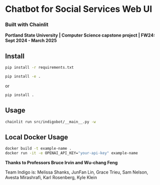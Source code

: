 # Chatbot for Social Services Web UI
### Built with Chainlit

**Portland State University | Computer Science capstone project | FW24: Sept 2024 - March 2025**

## Install

```bash
pip install -r requirements.txt
```
```bash
pip install -e .
```
or
```bash
pip install .
```

## Usage

```bash
chainlit run src/indigobot/__main__.py -w
```

## Local Docker Usage

```bash
docker build -t example-name .
docker run -it -e OPENAI_API_KEY="your-api-key" example-name
```

**Thanks to Professors Bruce Irvin and Wu-chang Feng**

Team Indigo is:
Melissa Shanks, JunFan Lin, Grace Trieu, Sam Nelson, Avesta Mirashrafi, Karl Rosenberg, Kyle Klein
